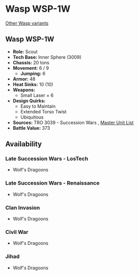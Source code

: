 # Wasp WSP-1W 

[Other Wasp variants](../wasp.md) 

## Wasp WSP-1W 

- **Role:** Scout 
- **Tech Base:** Inner Sphere (3009) 
- **Chassis:** 20 tons 
- **Movement:** 6 / 9 
  - **Jumping:** 6 
- **Armor:** 48 
- **Heat Sinks:** 10 (10) 
- **Weapons:** 
  - Small Laser × 6 
- **Design Quirks:** 
  - Easy to Maintain 
  - Extended Torso Twist 
  - Ubiquitous 
- **Sources:** TRO 3039 - Succession Wars , [Master Unit List](http://masterunitlist.info/Unit/Details/3525) 
- **Battle Value:** 373 

## Availability 

### Late Succession Wars - LosTech 

- Wolf's Dragoons 

### Late Succession Wars - Renaissance 

- Wolf's Dragoons 

### Clan Invasion 

- Wolf's Dragoons 

### Civil War 

- Wolf's Dragoons 

### Jihad 

- Wolf's Dragoons 

